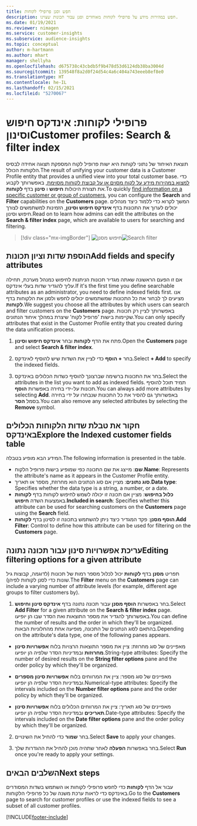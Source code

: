 ```yaml
---
title: חפש וסנן פרופילי לקוחות
description: חפש במהירות מידע על פרופילי לקוחות מאוחדים וסנן עבור תכונות שצוינו.
ms.date: 01/19/2021
ms.reviewer: nimagen
ms.service: customer-insights
ms.subservice: audience-insights
ms.topic: conceptual
author: m-hartmann
ms.author: mhart
manager: shellyha
ms.openlocfilehash: d675738c43cbdb5f9b478d53d6124db38ba3004d
ms.sourcegitcommit: 139548f8a2d0f24d54c4a6c404a743eeeb8ef8e0
ms.translationtype: HT
ms.contentlocale: he-IL
ms.lasthandoff: 02/15/2021
ms.locfileid: "5270067"
---
```

# <a name="customer-profiles-search--filter-index"></a><span data-ttu-id="e1f17-103">פרופילי לקוחות: אינדקס חיפוש וסינון</span><span class="sxs-lookup"><span data-stu-id="e1f17-103">Customer profiles: Search & filter index</span></span>

<span data-ttu-id="e1f17-104">תוצאת האיחוד של נתוני לקוחות היא ישות פרופיל לקוח המספקת תצוגה אחידה לבסיס הלקוחות הכולל.</span><span class="sxs-lookup"><span data-stu-id="e1f17-104">The result of unifying your customer data is a Customer Profile entity that provides a unified view into your total customer base.</span></span> <span data-ttu-id="e1f17-105">כדי [למצוא במהירות מידע על לקוח מסוים או על קבוצת לקוחות מסוימת](customer-profiles.md), באפשרותך לקבוע את תצורת היכולות **חיפוש** ו **סינון** בדף **לקוחות**.</span><span class="sxs-lookup"><span data-stu-id="e1f17-105">To quickly [find information on a specific customer or group of customers](customer-profiles.md), you can configure the **Search** and **Filter** capabilities on the **Customers** page.</span></span> <span data-ttu-id="e1f17-106">המשך לקרוא כדי ללמוד כיצד מנהלים יכולים לערוך את התכונות בדף **אינדקס חיפוש וסינון**, הזמינות למשתמשים לצורך חיפוש וסינון.</span><span class="sxs-lookup"><span data-stu-id="e1f17-106">Read on to learn how admins can edit the attributes on the **Search & filter index** page, which are available to users for searching and filtering.</span></span>

> [!div class="mx-imgBorder"]
> <span data-ttu-id="e1f17-107">![חיפוש מסנן](media/search-filter.png "מסנן חיפוש")</span><span class="sxs-lookup"><span data-stu-id="e1f17-107">![Search filter](media/search-filter.png "Search filter")</span></span>

## <a name="add-fields-and-specify-attributes"></a><span data-ttu-id="e1f17-108">הוספת שדות וציון תכונות</span><span class="sxs-lookup"><span data-stu-id="e1f17-108">Add fields and specify attributes</span></span>

<span data-ttu-id="e1f17-109">אם זו הפעם הראשונה שאתה מגדיר תכונות הניתנות לחיפוש כמנהל מערכת, תחילה עליך להגדיר שדות בעלי אינדקס.</span><span class="sxs-lookup"><span data-stu-id="e1f17-109">If it's the first time you define searchable attributes as an administrator, you need to define indexed fields first.</span></span> <span data-ttu-id="e1f17-110">אנו מציעים לך לבחור את כל התכונות שמשתמשים יכולים לחפש ולסנן את הלקוחות בדף **לקוחות**.</span><span class="sxs-lookup"><span data-stu-id="e1f17-110">We suggest you choose all the attributes by which users can search and filter customers on the **Customers** page.</span></span> <span data-ttu-id="e1f17-111">באפשרותך לציין רק תכונות שקיימות בישות 'פרופיל לקוח' שיצרת במהלך איחוד הנתונים.</span><span class="sxs-lookup"><span data-stu-id="e1f17-111">You can only specify attributes that exist in the Customer Profile entity that you created during the data unification process.</span></span>

1. <span data-ttu-id="e1f17-112">פתח את הדף **לקוחות** ובחר **אינדקס חיפוש וסינון**.</span><span class="sxs-lookup"><span data-stu-id="e1f17-112">Open the **Customers** page and select **Search & filter index**.</span></span>

2. <span data-ttu-id="e1f17-113">בחר **+ הוסף** כדי לציין את השדות שיש להוסיף לאינדקס.</span><span class="sxs-lookup"><span data-stu-id="e1f17-113">Select **+ Add** to specify the indexed fields.</span></span>

3. <span data-ttu-id="e1f17-114">בחר את התכונות ברשימה שברצונך להוסיף כשדות הכלולים באינדקס.</span><span class="sxs-lookup"><span data-stu-id="e1f17-114">Select the attributes in the list you want to add as indexed fields.</span></span> <span data-ttu-id="e1f17-115">תמיד תוכל להוסיף תכונות על-ידי בחירה באפשרות **הוסף**.</span><span class="sxs-lookup"><span data-stu-id="e1f17-115">You can always add more attributes by selecting **Add**.</span></span> <span data-ttu-id="e1f17-116">באפשרותך גם להסיר את כל התכונות שנבחרו על ידי בחירה בסמל **הסר**.</span><span class="sxs-lookup"><span data-stu-id="e1f17-116">You can also remove any selected attributes by selecting the **Remove** symbol.</span></span>

## <a name="explore-the-indexed-customer-fields-table"></a><span data-ttu-id="e1f17-117">חקור את טבלת שדות הלקוחות הכלולים באינדקס</span><span class="sxs-lookup"><span data-stu-id="e1f17-117">Explore the Indexed customer fields table</span></span>

<span data-ttu-id="e1f17-118">המידע הבא מופיע בטבלה.</span><span class="sxs-lookup"><span data-stu-id="e1f17-118">The following information is presented in the table.</span></span>

- <span data-ttu-id="e1f17-119">**שם**: מייצג את שם התכונה כפי שמופיע בישות פרופיל הלקוח.</span><span class="sxs-lookup"><span data-stu-id="e1f17-119">**Name**: Represents the attribute's name as it appears in the Customer Profile entity.</span></span>
- <span data-ttu-id="e1f17-120">**סוג נתונים**: מציין אם סוג הנתונים הוא מחרוזת, מספר או תאריך.</span><span class="sxs-lookup"><span data-stu-id="e1f17-120">**Data type**: Specifies whether the data type is a string, a number, or a date.</span></span>
- <span data-ttu-id="e1f17-121">**כלול בחיפוש**: מציין אם תכונה זו יכולה לשמש לחיפוש לקוחות בדף **לקוחות** באמצעות השדה **חיפוש**.</span><span class="sxs-lookup"><span data-stu-id="e1f17-121">**Included in search**: Specifies whether this attribute can be used for searching customers on the **Customers** page using the **Search** field.</span></span>
- <span data-ttu-id="e1f17-122">**הוסף מסנן**: פקד המגדיר כיצד ניתן להשתמש בתכונה זו לסינון בדף **לקוחות**.</span><span class="sxs-lookup"><span data-stu-id="e1f17-122">**Add Filter**: Control to define how this attribute can be used for filtering on the **Customers** page.</span></span>

## <a name="editing-filtering-options-for-a-given-attribute"></a><span data-ttu-id="e1f17-123">עריכת אפשרויות סינון עבור תכונה נתונה</span><span class="sxs-lookup"><span data-stu-id="e1f17-123">Editing filtering options for a given attribute</span></span>

<span data-ttu-id="e1f17-124">תפריט **מסנן** בדף **לקוחות** יכול לכלול מספר רמות של תכונות (לדוגמה, קבוצות גיל שונות כדי לסנן לקוחות לפיהן).</span><span class="sxs-lookup"><span data-stu-id="e1f17-124">The **Filter** menu on the **Customers** page can include a varying number of attribute levels (for example, different age groups to filter customers by).</span></span>

1. <span data-ttu-id="e1f17-125">בחר באפשרות **הוסף מסנן** עבור תכונה נתונה בדף **אינדקס סינון וחיפוש**.</span><span class="sxs-lookup"><span data-stu-id="e1f17-125">Select **Add Filter** for a given attribute on the **Search & filter index** page.</span></span> <span data-ttu-id="e1f17-126">באפשרותך להגדיר את מספר התוצאות ואת הסדר שבו הן יופיעו.</span><span class="sxs-lookup"><span data-stu-id="e1f17-126">You can define the number of results and the order in which they'll be organized.</span></span> <span data-ttu-id="e1f17-127">בהתאם לסוג הנתונים של התכונה, מופיעה אחת מהחלוניות הבאות.</span><span class="sxs-lookup"><span data-stu-id="e1f17-127">Depending on the attribute's data type, one of the following panes appears.</span></span>

- <span data-ttu-id="e1f17-128">מאפיינים של סוג מחרוזת: ציין את מספר התוצאות הרצויות בלוח **אפשרויות סינון מחרוזות** ובמדיניות הסדר שלפיה הן יופיעו.</span><span class="sxs-lookup"><span data-stu-id="e1f17-128">String-type attributes: Specify the number of desired results on the **String filter options** pane and the order policy by which they'll be organized.</span></span>

- <span data-ttu-id="e1f17-129">מאפיינים של סוג מספר: ציין את המרווחים בלוח **אפשרויות סינון מספרים** ובמדיניות הסדר שלפיה הן יופיעו.</span><span class="sxs-lookup"><span data-stu-id="e1f17-129">Numerical-type attributes: Specify the intervals included on the **Number filter options** pane and the order policy by which they'll be organized.</span></span>

- <span data-ttu-id="e1f17-130">מאפיינים של סוג תאריך: ציין את המרווחים הכלולים בלוח **אפשרויות סינון תאריכים** ובמדיניות הסדר שלפיה הן יופיעו.</span><span class="sxs-lookup"><span data-stu-id="e1f17-130">Date-type attributes:  Specify the intervals included on the **Date filter options** pane and the order policy by which they'll be organized.</span></span>

2. <span data-ttu-id="e1f17-131">בחר **שמור** כדי להחיל את השינויים.</span><span class="sxs-lookup"><span data-stu-id="e1f17-131">Select **Save** to apply your changes.</span></span>

3. <span data-ttu-id="e1f17-132">בחר באפשרות **הפעלה** לאחר שתהיה מוכן להחיל את ההגדרות שלך.</span><span class="sxs-lookup"><span data-stu-id="e1f17-132">Select **Run** once you're ready to apply your settings.</span></span>

## <a name="next-steps"></a><span data-ttu-id="e1f17-133">השלבים הבאים</span><span class="sxs-lookup"><span data-stu-id="e1f17-133">Next steps</span></span>

<span data-ttu-id="e1f17-134">עבור אל הדף **לקוחות** כדי לחפש פרופילי לקוחות או השתמש בשדות המסודרים באינדקס כדי לראות ערכת משנה של כל פרופילי הלקוחות.</span><span class="sxs-lookup"><span data-stu-id="e1f17-134">Go to the **Customers** page to search for customer profiles or use the indexed fields to see a subset of all customer profiles.</span></span>


[!INCLUDE[footer-include](../includes/footer-banner.md)]